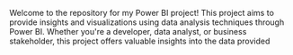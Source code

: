 Welcome to the repository for my Power BI project! This project aims to provide insights and visualizations using data analysis techniques through Power BI. Whether you're a developer, data analyst, or business stakeholder, this project offers valuable insights into the data provided
